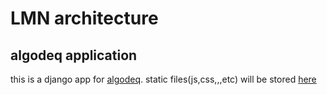 
LMN architecture
================


algodeq application
-----------

this is a django app for [algodeq](http://algodeq.org/).
static files(js,css,,,etc) will be stored [here](https://github.com/yasushisakai/algodeq_static)
